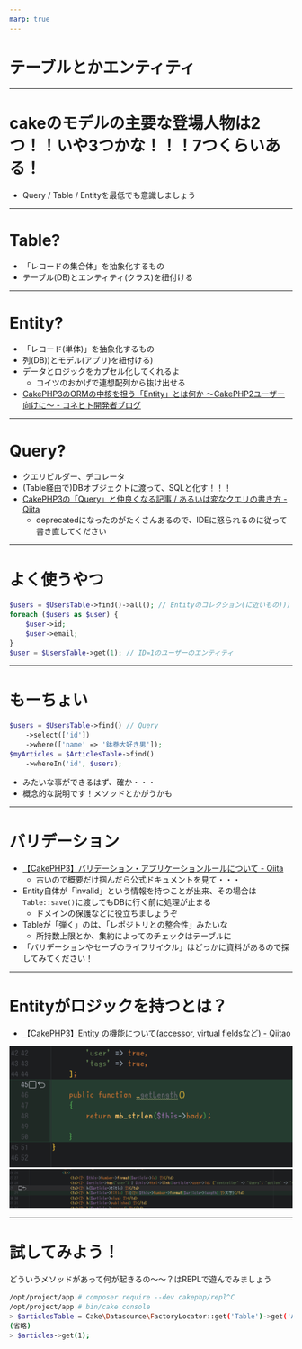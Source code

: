 ```yaml
---
marp: true
---
```


# テーブルとかエンティティ


---
# cakeのモデルの主要な登場人物は2つ！！いや3つかな！！！7つくらいある！
* Query / Table / Entityを最低でも意識しましょう


---
# Table?
* 「レコードの集合体」を抽象化するもの
* テーブル(DB)とエンティティ(クラス)を紐付ける

---
# Entity?
* 「レコード(単体)」を抽象化するもの
* 列(DB))とモデル(アプリ)を紐付ける)
* データとロジックをカプセル化してくれるよ
    * コイツのおかげで連想配列から抜け出せる
* [CakePHP3のORMの中核を担う「Entity」とは何か 〜CakePHP2ユーザー向けに〜 \- コネヒト開発者ブログ](https://tech.connehito.com/entry/cakephp3-orm-entity)

---
# Query?
* クエリビルダー、デコレータ
* (Table経由で)DBオブジェクトに渡って、SQLと化す！！！
* [CakePHP3の「Query」と仲良くなる記事 / あるいは変なクエリの書き方 \- Qiita](https://qiita.com/o0h/items/01e83f0952b8c186584f)
    * deprecatedになったのがたくさんあるので、IDEに怒られるのに従って書き直してください

---
# よく使うやつ

```php
$users = $UsersTable->find()->all(); // Entityのコレクション(に近いもの)))
foreach ($users as $user) {
    $user->id;
    $user->email;
}
$user = $UsersTable->get(1); // ID=1のユーザーのエンティティ
```

---
# もーちょい

```php
$users = $UsersTable->find() // Query
    ->select(['id'])
    ->where(['name' => '鉢巻大好き男']); 
$myArticles = $ArticlesTable->find()
    ->whereIn('id', $users);
```
* みたいな事ができるはず、確か・・・
* 概念的な説明です！メソッドとかがうかも

---
# バリデーション
* [【CakePHP3】バリデーション・アプリケーションルールについて \- Qiita](https://qiita.com/o0h/items/edf1d6821d84ae83495b)
    * 古いので概要だけ掴んだら公式ドキュメントを見て・・・
* Entity自体が「invalid」という情報を持つことが出来、その場合は`Table::save()`に渡してもDBに行く前に処理が止まる
    * ドメインの保護などに役立ちましょうぞ
* Tableが「弾く」のは、「レポジトリとの整合性」みたいな
    * 所持数上限とか、集約によってのチェックはテーブルに
* 「バリデーションやセーブのライフサイクル」はどっかに資料があるので探してみてください！

---
# Entityがロジックを持つとは？
* [【CakePHP3】Entity の機能について\(accessor, virtual fieldsなど\) \- Qiita](https://qiita.com/o0h/items/cb34307ec65c199e79d9)o

![](images/2023-02-14-16-30-17.png)
![](images/2023-02-14-16-30-05.png)

---
# 試してみよう！
どういうメソッドがあって何が起きるの〜〜？はREPLで遊んでみましょう

```sh
/opt/project/app # composer require --dev cakephp/repl^C
/opt/project/app # bin/cake console
> $articlesTable = Cake\Datasource\FactoryLocator::get('Table')->get('Articles');
(省略)
> $articles->get(1);
```

